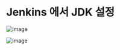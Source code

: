 Jenkins 에서 JDK 설정
===

![image](https://user-images.githubusercontent.com/75580484/129740796-27ca0d0b-1d54-47b5-98f9-283b1fc26c44.png)

![image](https://user-images.githubusercontent.com/75580484/129748026-9a66e1d0-af9d-420a-8bd9-e1f06ef41b18.png)
